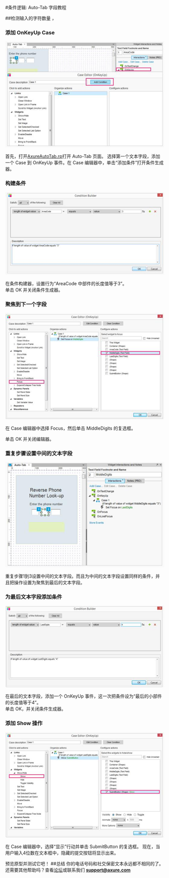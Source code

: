 #条件逻辑: Auto-Tab 字段教程

##检测输入的字符数量
，
### 添加 OnKeyUp Case 

![image](images/advanced-conditional-logic-autotab-fields-tutorial1.png)

首先，打开[AxureAutoTab.rp](downloads/AxureAutoTab.rp)打开 Auto-Tab 页面。
选择第一个文本字段，添加一个 Case 到 OnKeyUp 事件。在 Case 编辑器中，单击“添加条件”打开条件生成器。

### 构建条件

![image](images/advanced-conditional-logic-autotab-fields-tutorial2.png)

在条件构建器，设置行为“AreaCode 中部件的长度值等于3”。  
单击 OK 并关闭条件生成器。

### 聚焦到下一个字段

![image](images/advanced-conditional-logic-autotab-fields-tutorial3.png)

在 Case 编辑器中选择 Focus，然后单击 MiddleDigits 的复选框。  

单击 OK 并关闭编辑器。

### 重复步骤设置中间的文本字段

![image](images/advanced-conditional-logic-autotab-fields-tutorial4.png)

重复步骤1到3设置中间的文本字段。而且为中间的文本字段设置同样的条件，并且把操作设置为聚焦到最后的文本字段。

### 为最后文本字段添加条件

![image](images/advanced-conditional-logic-autotab-fields-tutorial5.png)

在最后的文本字段，添加一个 OnKeyUp 事件，这一次把条件设为“最后的小部件的长度值等于4”。  
单击 OK，并关闭条件生成器。

### 添加 Show 操作

![image](images/advanced-conditional-logic-autotab-fields-tutorial6.png)

在 Case 编辑器中，选择“显示”行动并单击 SubmitButton 的复选框。
现在，当用户输入4位数在文本框中，隐藏的提交按钮将显示出来。

预览原型并测试它吧！
##总结
你的电话号码和社交保密文本永远都不相同的了。  
还需要其他帮助吗？查看[论坛](http://www.axure.com/c/forum.php)或联系我们 **support@axure.com**

